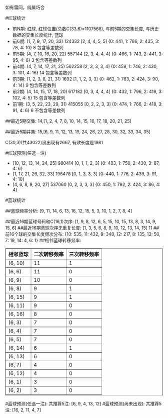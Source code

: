 <!-- 
.. title: 双色球2015012期(2015-01-27)数据分析报告
.. slug: slott-2015012-2015-01-27-report
.. date: 2015-01-28 08:00:00 UTC+08:00
.. tags: Lottery
.. link: 
.. description: 
.. type: text
-->

如有雷同，纯属巧合

<!-- TEASER_END-->

#红球统计

- 前N期: 红球, 红球位置(总数C(33,6)=1107568), 与前5期的交集长度, 与历史数据的交集长度统计, 蓝球
- 前6期: (1, 7, 9, 17, 20, 33) 124332 [2, 4, 4, 5, 5] {0: 441, 1: 786, 2: 435, 3: 78, 4: 10} 8 包含等差数列
- 前5期: (4, 7, 10, 16, 20, 22) 557144 [2, 3, 4, 4, 4] {0: 466, 1: 743, 2: 441, 3: 95, 4: 6} 3 包含等差数列
- 前4期: (4, 7, 14, 17, 21, 25) 562258 [2, 3, 3, 3, 4] {0: 459, 1: 746, 2: 430, 3: 101, 4: 16} 14 包含等差数列
- 前3期: (1, 2, 3, 8, 21, 31) 1692 [1, 1, 2, 3, 3] {0: 462, 1: 763, 2: 424, 3: 90, 4: 14} 9 包含等差数列
- 前2期: (4, 14, 15, 17, 18, 20) 617182 [0, 3, 4, 4, 4] {0: 432, 1: 796, 2: 419, 3: 102, 4: 5} 15 包含等差数列
- 前1期: (3, 5, 22, 23, 29, 31) 415055 [0, 2, 2, 3, 3] {0: 474, 1: 766, 2: 418, 3: 91, 4: 6} 6 不包含等差数列

##最近5期交集:
14,[1, 2, 4, 7, 8, 10, 14, 15, 16, 17, 18, 20, 21, 25]

##最近5期并集:
15,[6, 9, 11, 12, 13, 19, 24, 26, 27, 28, 30, 32, 33, 34, 35]

C(30,3)(共43022)没出现有2667, 
有效长度是1981

#红球预测(任选一注)

- [10, 12, 13, 14, 24, 25] 980414 [0, 1, 1, 2, 3] {0: 483, 1: 750, 2: 430, 3: 87, 4: 6}
- [1, 17, 21, 26, 32, 33] 196478 [0, 1, 3, 3, 3] {0: 440, 1: 776, 2: 439, 3: 91, 4: 10}
- [4, 6, 8, 9, 20, 27] 537060 [0, 2, 3, 3, 3] {0: 450, 1: 792, 2: 424, 3: 86, 4: 4}

#蓝球统计

##蓝球频率分析:
[9, 11, 14, 6, 13, 16, 12, 15, 5, 3, 10, 1, 2, 7, 8, 4]

##最近16期蓝球号码和C(16,1)次序:
[1, 9, 8, 12, 6, 5, 15, 10, 15, 13, 8, 3, 14, 9, 15, 6]
##最近16期蓝球次序无重复长度:
[1, 3, 5, 6, 8, 9, 10, 12, 13, 14, 15] 11
##前16个球的交集长度频次分布:
{10: 535, 11: 432, 9: 348, 12: 217, 8: 135, 13: 50, 7: 19, 14: 4, 6: 1}
##相邻蓝球转移频率:
<table border="1" class="table table-striped dataframe">
  <thead>
    <tr style="text-align: right;">
      <th>相邻蓝球</th>
      <th>二次转移频率</th>
      <th>三次转移频率</th>
    </tr>
  </thead>
  <tbody>
    <tr>
      <td> (6, 10)</td>
      <td> 11</td>
      <td> 1</td>
    </tr>
    <tr>
      <td>  (6, 6)</td>
      <td> 11</td>
      <td> 0</td>
    </tr>
    <tr>
      <td>  (6, 9)</td>
      <td> 10</td>
      <td> 0</td>
    </tr>
    <tr>
      <td>  (6, 8)</td>
      <td>  9</td>
      <td> 1</td>
    </tr>
    <tr>
      <td> (6, 15)</td>
      <td>  9</td>
      <td> 1</td>
    </tr>
    <tr>
      <td> (6, 11)</td>
      <td>  9</td>
      <td> 0</td>
    </tr>
    <tr>
      <td> (6, 16)</td>
      <td>  8</td>
      <td> 0</td>
    </tr>
    <tr>
      <td>  (6, 3)</td>
      <td>  7</td>
      <td> 0</td>
    </tr>
    <tr>
      <td>  (6, 4)</td>
      <td>  7</td>
      <td> 0</td>
    </tr>
    <tr>
      <td>  (6, 5)</td>
      <td>  7</td>
      <td> 0</td>
    </tr>
    <tr>
      <td> (6, 14)</td>
      <td>  6</td>
      <td> 1</td>
    </tr>
    <tr>
      <td> (6, 13)</td>
      <td>  6</td>
      <td> 0</td>
    </tr>
    <tr>
      <td>  (6, 7)</td>
      <td>  4</td>
      <td> 0</td>
    </tr>
    <tr>
      <td> (6, 12)</td>
      <td>  4</td>
      <td> 0</td>
    </tr>
    <tr>
      <td>  (6, 1)</td>
      <td>  3</td>
      <td> 0</td>
    </tr>
    <tr>
      <td>  (6, 2)</td>
      <td>  3</td>
      <td> 0</td>
    </tr>
  </tbody>
</table>
#蓝球预测(任选一注):
共推荐5注: [6, 9, 4, 13, 12]
#蓝球预测(尚未出现):
共推荐5注: [16, 2, 11, 4, 7]

